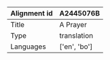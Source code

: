 |Alignment id | A2445076B
| --- | --- 
|Title | A Prayer 
|Type | translation
|Languages | ['en', 'bo']